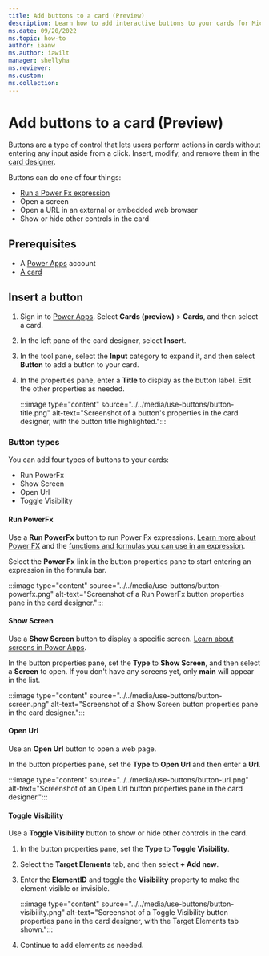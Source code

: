 ```yaml
---
title: Add buttons to a card (Preview)
description: Learn how to add interactive buttons to your cards for Microsoft Power Apps.
ms.date: 09/20/2022
ms.topic: how-to
author: iaanw
ms.author: iawilt
manager: shellyha
ms.reviewer: 
ms.custom: 
ms.collection: 
---
```


# Add buttons to a card (Preview)

Buttons are a type of control that lets users perform actions in cards without entering any input aside from a click. Insert, modify, and remove them in the [card designer](../designer-overview.md).

Buttons can do one of four things:

- [Run a Power Fx expression](../power-fx/intro-to-pfx.md)
- Open a screen
- Open a URL in an external or embedded web browser
- Show or hide other controls in the card

## Prerequisites

- A [Power Apps](https://powerapps.microsoft.com/) account
- [A card](../../tutorials/hello-world-card.md)

## Insert a button

1. Sign in to [Power Apps](https://powerapps.microsoft.com/). Select **Cards (preview)** > **Cards**, and then select a card.

1. In the left pane of the card designer, select **Insert**.

1. In the tool pane, select the **Input** category to expand it, and then select **Button** to add a button to your card.

1. In the properties pane, enter a **Title** to display as the button label. Edit the other properties as needed.

    :::image type="content" source="../../media/use-buttons/button-title.png" alt-text="Screenshot of a button's properties in the card designer, with the button title highlighted.":::

### Button types

You can add four types of buttons to your cards:

- Run PowerFx
- Show Screen
- Open Url
- Toggle Visibility

#### Run PowerFx

Use a **Run PowerFx** button to run Power Fx expressions. [Learn more about Power FX](../power-fx/intro-to-pfx.md) and the [functions and formulas you can use in an expression](/powerapps/maker/canvas-apps/formula-reference).

Select the **Power Fx** link in the button properties pane to start entering an expression in the formula bar.

:::image type="content" source="../../media/use-buttons/button-powerfx.png" alt-text="Screenshot of a Run PowerFx button properties pane in the card designer.":::

#### Show Screen

Use a **Show Screen** button to display a specific screen. [Learn about screens in Power Apps](../screens/use-screens.md).

In the button properties pane, set the **Type** to **Show Screen**, and then select a **Screen** to open. If you don't have any screens yet, only **main** will appear in the list.

:::image type="content" source="../../media/use-buttons/button-screen.png" alt-text="Screenshot of a Show Screen button properties pane in the card designer.":::

#### Open Url

Use an **Open Url** button to open a web page.

In the button properties pane, set the **Type** to **Open Url** and then enter a **Url**.

:::image type="content" source="../../media/use-buttons/button-url.png" alt-text="Screenshot of an Open Url button properties pane in the card designer.":::

#### Toggle Visibility

Use a **Toggle Visibility** button to show or hide other controls in the card.

1. In the button properties pane, set the **Type** to **Toggle Visibility**.
1. Select the **Target Elements** tab, and then select **+ Add new**.
1. Enter the **ElementID** and toggle the **Visibility** property to make the element visible or invisible.

    :::image type="content" source="../../media/use-buttons/button-visibility.png" alt-text="Screenshot of a Toggle Visibility button properties pane in the card designer, with the Target Elements tab shown.":::

1. Continue to add elements as needed.
